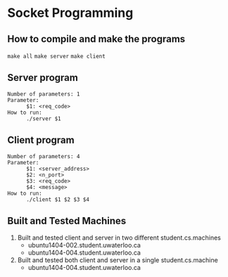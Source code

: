 # Socket Programming
      
## How to compile and make the programs
`make all`
`make server`
`make client`



## Server program
~~~~
Number of parameters: 1
Parameter:
      $1: <req_code>
How to run:
      ./server $1
~~~~

## Client program
~~~~
Number of parameters: 4
Parameter:
      $1: <server_address>
      $2: <n_port>
      $3: <req_code>
      $4: <message>
How to run:
      ./client $1 $2 $3 $4
~~~~

## Built and Tested Machines
1. Built and tested client and server in two different student.cs.machines
      - ubuntu1404-002.student.uwaterloo.ca
      - ubuntu1404-004.student.uwaterloo.ca
2. Built and tested both client and server in a single student.cs.machine
      - ubuntu1404-004.student.uwaterloo.ca
